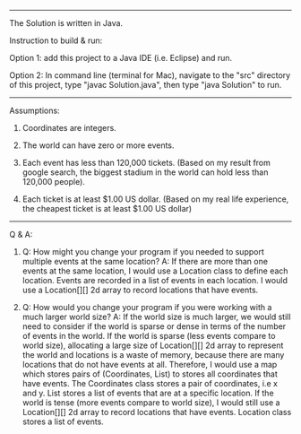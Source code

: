 ************************************************************************************************************************
The Solution is written in Java. 

Instruction to build & run:

Option 1: add this project to a Java IDE (i.e. Eclipse) and run.

Option 2: In command line (terminal for Mac), navigate to the "src" directory of this project,
		  type "javac Solution.java", then type "java Solution" to run.

************************************************************************************************************************
Assumptions: 
1. Coordinates are integers.

2. The world can have zero or more events.

3. Each event has less than 120,000 tickets. 
(Based on my result from google search, the biggest stadium in the world can hold less than 120,000 people).

4. Each ticket is at least $1.00 US dollar.
(Based on my real life experience, the cheapest ticket is at least $1.00 US dollar)

************************************************************************************************************************
Q & A:
1. Q: How might you change your program if you needed to support multiple events at the same location?
A: If there are more than one events at the same location, I would use a Location class to define each location. 
Events are recorded in a list of events in each location. I would use a Location[][] 2d array to record locations 
that have events. 

2. Q: How would you change your program if you were working with a much larger world size?
A: If the world size is much larger, we would still need to consider if the world is sparse or dense 
in terms of the number of events in the world. 
If the world is sparse (less events compare to world size), allocating a large size of Location[][] 2d array 
to represent the world and locations is a waste of memory, because there are many locations that do not have events at all.
Therefore, I would use a map which stores pairs of (Coordinates, List<Events>) to stores all coordinates that have events. 
The Coordinates class stores a pair of coordinates, i.e x and y. List<Events> stores a list of events that are at a specific location. 
If the world is tense (more events compare to world size), I would still use a Location[][] 2d array 
to record locations that have events. Location class stores a list of events. 
